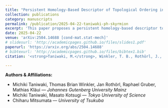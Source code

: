 ```yaml
---
title: "Persistent Homology-Based Descriptor of Topological Ordering in Two-Dimensional Quasi-Particle Systems with Application to Skyrmion Lattices"
collection: publications
category: manuscripts
permalink: /publication/2025-04-22-taniwaki-ph-skyrmion
excerpt: 'This paper proposes a persistent homology-based descriptor to characterize topological ordering in 2D quasi-particle systems. The descriptor efficiently identifies phase transitions and is demonstrated on skyrmion lattices, with potential for broader applications.'
date: 2025-04-22
venue: 'arXiv:2504.14688 [cond-mat.stat-mech]'
# slidesurl: 'http://academicpages.github.io/files/slides1.pdf'
paperurl: 'https://arxiv.org/abs/2504.14688'
# bibtexurl: 'http://academicpages.github.io/files/bibtex1.bib'
citation: '<strong>Taniwaki, M.</strong>, Winkler, T. B., Rothörl, J., Gruber, R., Mitsumata, C., Kotsugi, M., & Kläui, M. (2025). "Persistent Homology-Based Descriptor of Topological Ordering in Two-Dimensional Quasi-Particle Systems with Application to Skyrmion Lattices." arXiv:2504.14688.'

---
```

**Authors & Affiliations:**

- Michiki Taniwaki, Thomas Brian Winkler, Jan Rothörl, Raphael Gruber, Mathias Kläui — *Johannes Gutenberg University Mainz*  
- Michiki Taniwaki, Masato Kotsugi — *Tokyo University of Science*  
- Chiharu Mitsumata — *University of Tsukuba*
